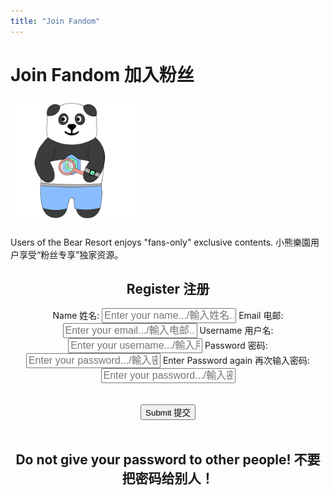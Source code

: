 ```yaml
---
title: "Join Fandom"
---
```


<div class="container">
    <h1><span class="eng">Join Fandom</span> <span class="chn">加入粉丝</span></h1>
    <img src="/logos/user.gif" style="width: 200px; height: 200px;"><br>
    <br>
    <span class="eng">Users of the Bear Resort enjoys "fans-only" exclusive contents.</span>
    <span class="chn">小熊樂園用户享受“粉丝专享”独家资源。</span> 
    <br>
    <div id="login-form" style="text-align: center;">
      <h2><span class="eng">Register</span> <span class="chn">注册</span></h2>
      <form class="login-grid">
      <label for="name"><span class="eng">Name</span> <span class="chn">姓名</span>:</label> <input type="text" id="name" placeholder="Enter your name.../輸入姓名..." style="font-size: 16px" required />
      <label for="email"><span class="eng">Email</span> <span class="chn">电邮</span>:</label> <input type="email" id="email" placeholder="Enter your email.../輸入电邮..." style="font-size: 16px" required />
      <label for="username"><span class="eng">Username</span> <span class="chn">用户名</span>:</label> <input type="text" id="username" placeholder="Enter your username.../輸入用戶名..." style="font-size: 16px" required />
      <label for="password"><span class="eng">Password</span> <span class="chn">密码</span>:</label> <input type="password" id="password" placeholder="Enter your password.../輸入密码..." style="font-size: 16px" required />
      <span id="re"><label for="re-password"><span class="eng">Enter Password again</span> <span class="chn">再次输入密码</span>:</label> <input type="text" id="re-password" placeholder="Enter your password.../輸入密码..." style="font-size: 16px" required /></span>
      </form>
      <br><br>
      <button id="sub"><span class="eng">Submit</span> <span class="chn">提交</span></button>
    </div>
    <br>
    <div style="text-align: center">
        <h2><span class="eng">Do not give your password to other people!</span> <span class="chn">不要把密码给别人！</span></h2>
    </div>
</div>

<script type="module" src="./main.js"></script>